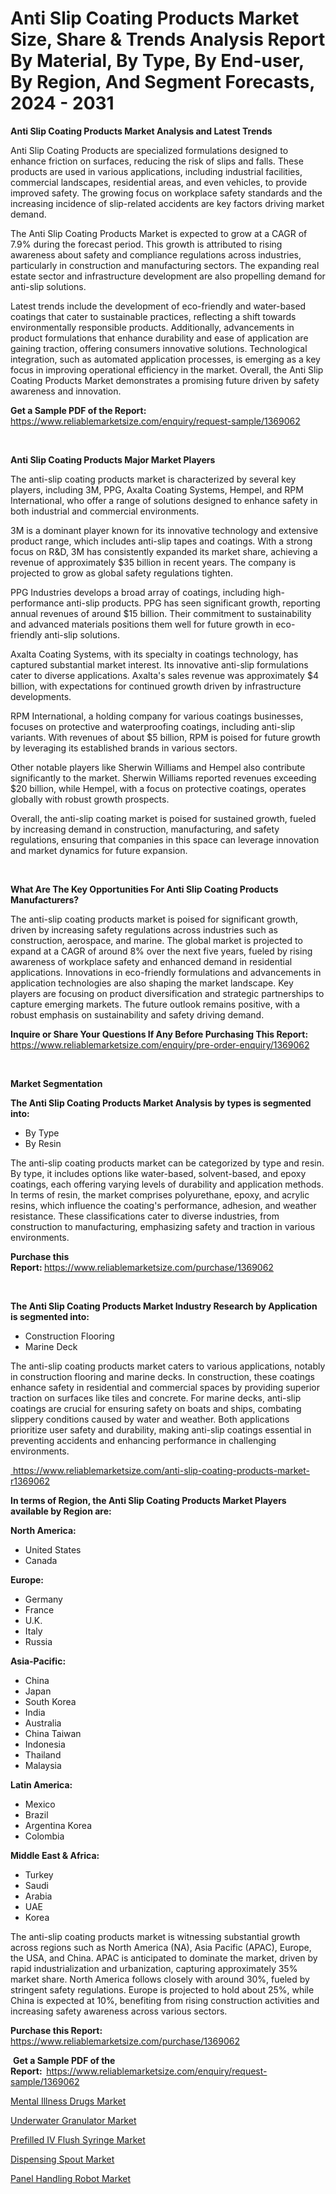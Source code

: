 <p><h1>Anti Slip Coating Products Market Size, Share & Trends Analysis Report By Material, By Type, By End-user, By Region, And Segment Forecasts, 2024 - 2031</h1></p><p><strong>Anti Slip Coating Products Market Analysis and Latest Trends</strong></p>
<p><p>Anti Slip Coating Products are specialized formulations designed to enhance friction on surfaces, reducing the risk of slips and falls. These products are used in various applications, including industrial facilities, commercial landscapes, residential areas, and even vehicles, to provide improved safety. The growing focus on workplace safety standards and the increasing incidence of slip-related accidents are key factors driving market demand.</p><p>The Anti Slip Coating Products Market is expected to grow at a CAGR of 7.9% during the forecast period. This growth is attributed to rising awareness about safety and compliance regulations across industries, particularly in construction and manufacturing sectors. The expanding real estate sector and infrastructure development are also propelling demand for anti-slip solutions.</p><p>Latest trends include the development of eco-friendly and water-based coatings that cater to sustainable practices, reflecting a shift towards environmentally responsible products. Additionally, advancements in product formulations that enhance durability and ease of application are gaining traction, offering consumers innovative solutions. Technological integration, such as automated application processes, is emerging as a key focus in improving operational efficiency in the market. Overall, the Anti Slip Coating Products Market demonstrates a promising future driven by safety awareness and innovation.</p></p>
<p><strong>Get a Sample PDF of the Report:&nbsp;</strong> <a href="https://www.reliablemarketsize.com/enquiry/request-sample/1369062?utm_campaign=1105&utm_medium=2&utm_source=Github&utm_content=ia&utm_term=06122024&utm_id=anti-slip-coating-products">https://www.reliablemarketsize.com/enquiry/request-sample/1369062</a></p>
<p>&nbsp;</p>
<p><strong>Anti Slip Coating Products Major Market Players</strong></p>
<p><p>The anti-slip coating products market is characterized by several key players, including 3M, PPG, Axalta Coating Systems, Hempel, and RPM International, who offer a range of solutions designed to enhance safety in both industrial and commercial environments.</p><p>3M is a dominant player known for its innovative technology and extensive product range, which includes anti-slip tapes and coatings. With a strong focus on R&D, 3M has consistently expanded its market share, achieving a revenue of approximately $35 billion in recent years. The company is projected to grow as global safety regulations tighten.</p><p>PPG Industries develops a broad array of coatings, including high-performance anti-slip products. PPG has seen significant growth, reporting annual revenues of around $15 billion. Their commitment to sustainability and advanced materials positions them well for future growth in eco-friendly anti-slip solutions.</p><p>Axalta Coating Systems, with its specialty in coatings technology, has captured substantial market interest. Its innovative anti-slip formulations cater to diverse applications. Axalta's sales revenue was approximately $4 billion, with expectations for continued growth driven by infrastructure developments.</p><p>RPM International, a holding company for various coatings businesses, focuses on protective and waterproofing coatings, including anti-slip variants. With revenues of about $5 billion, RPM is poised for future growth by leveraging its established brands in various sectors.</p><p>Other notable players like Sherwin Williams and Hempel also contribute significantly to the market. Sherwin Williams reported revenues exceeding $20 billion, while Hempel, with a focus on protective coatings, operates globally with robust growth prospects.</p><p>Overall, the anti-slip coating market is poised for sustained growth, fueled by increasing demand in construction, manufacturing, and safety regulations, ensuring that companies in this space can leverage innovation and market dynamics for future expansion.</p></p>
<p>&nbsp;</p>
<p><strong>What Are The Key Opportunities For Anti Slip Coating Products Manufacturers?</strong></p>
<p><p>The anti-slip coating products market is poised for significant growth, driven by increasing safety regulations across industries such as construction, aerospace, and marine. The global market is projected to expand at a CAGR of around 8% over the next five years, fueled by rising awareness of workplace safety and enhanced demand in residential applications. Innovations in eco-friendly formulations and advancements in application technologies are also shaping the market landscape. Key players are focusing on product diversification and strategic partnerships to capture emerging markets. The future outlook remains positive, with a robust emphasis on sustainability and safety driving demand.</p></p>
<p><strong>Inquire or Share Your Questions If Any Before Purchasing This Report:</strong> <a href="https://www.reliablemarketsize.com/enquiry/pre-order-enquiry/1369062?utm_campaign=1105&utm_medium=2&utm_source=Github&utm_content=ia&utm_term=06122024&utm_id=anti-slip-coating-products">https://www.reliablemarketsize.com/enquiry/pre-order-enquiry/1369062</a></p>
<p>&nbsp;</p>
<p><strong>Market Segmentation</strong></p>
<p><strong>The Anti Slip Coating Products Market Analysis by types is segmented into:</strong></p>
<p><ul><li>By Type</li><li>By Resin</li></ul></p>
<p><p>The anti-slip coating products market can be categorized by type and resin. By type, it includes options like water-based, solvent-based, and epoxy coatings, each offering varying levels of durability and application methods. In terms of resin, the market comprises polyurethane, epoxy, and acrylic resins, which influence the coating's performance, adhesion, and weather resistance. These classifications cater to diverse industries, from construction to manufacturing, emphasizing safety and traction in various environments.</p></p>
<p><strong>Purchase this Report:&nbsp;</strong><a href="https://www.reliablemarketsize.com/purchase/1369062?utm_campaign=1105&utm_medium=2&utm_source=Github&utm_content=ia&utm_term=06122024&utm_id=anti-slip-coating-products">https://www.reliablemarketsize.com/purchase/1369062</a></p>
<p>&nbsp;</p>
<p><strong>The Anti Slip Coating Products Market Industry Research by Application is segmented into:</strong></p>
<p><ul><li>Construction Flooring</li><li>Marine Deck</li></ul></p>
<p><p>The anti-slip coating products market caters to various applications, notably in construction flooring and marine decks. In construction, these coatings enhance safety in residential and commercial spaces by providing superior traction on surfaces like tiles and concrete. For marine decks, anti-slip coatings are crucial for ensuring safety on boats and ships, combating slippery conditions caused by water and weather. Both applications prioritize user safety and durability, making anti-slip coatings essential in preventing accidents and enhancing performance in challenging environments.</p></p>
<p><a href="https://www.reliablemarketsize.com/anti-slip-coating-products-market-r1369062?utm_campaign=1105&utm_medium=2&utm_source=Github&utm_content=ia&utm_term=06122024&utm_id=anti-slip-coating-products">&nbsp;https://www.reliablemarketsize.com/anti-slip-coating-products-market-r1369062</a></p>
<p><strong>In terms of Region, the Anti Slip Coating Products Market Players available by Region are:</strong></p>
<p>
    <p> <strong> North America: </strong>
        <ul>
            <li>United States</li>
            <li>Canada</li>
        </ul>
        </p> 
    <p> <strong> Europe: </strong>
        <ul>
            <li>Germany</li>
            <li>France</li>
            <li>U.K.</li>
            <li>Italy</li>
            <li>Russia</li>
        </ul>
        </p> 
    <p> <strong> Asia-Pacific: </strong>
        <ul>
            <li>China</li>
            <li>Japan</li>
            <li>South Korea</li>
            <li>India</li>
            <li>Australia</li>
            <li>China Taiwan</li>
            <li>Indonesia</li>
            <li>Thailand</li>
            <li>Malaysia</li>
        </ul>
        </p> 
    <p> <strong> Latin America: </strong>
        <ul>
            <li>Mexico</li>
            <li>Brazil</li>
            <li>Argentina Korea</li>
            <li>Colombia</li>
        </ul>
        </p> 
    <p> <strong> Middle East & Africa: </strong>
        <ul>
            <li>Turkey</li>
            <li>Saudi</li>
            <li>Arabia</li>
            <li>UAE</li>
            <li>Korea</li>
        </ul>
    </p>
    </p>
<p><p>The anti-slip coating products market is witnessing substantial growth across regions such as North America (NA), Asia Pacific (APAC), Europe, the USA, and China. APAC is anticipated to dominate the market, driven by rapid industrialization and urbanization, capturing approximately 35% market share. North America follows closely with around 30%, fueled by stringent safety regulations. Europe is projected to hold about 25%, while China is expected at 10%, benefiting from rising construction activities and increasing safety awareness across various sectors.</p></p>
<p><strong>Purchase this Report: </strong><a href="https://www.reliablemarketsize.com/purchase/1369062?utm_campaign=1105&utm_medium=2&utm_source=Github&utm_content=ia&utm_term=06122024&utm_id=anti-slip-coating-products">https://www.reliablemarketsize.com/purchase/1369062</a></p>
<p>&nbsp;<strong>Get a Sample PDF of the Report:&nbsp;&nbsp;</strong><a href="https://www.reliablemarketsize.com/enquiry/request-sample/1369062?utm_campaign=1105&utm_medium=2&utm_source=Github&utm_content=ia&utm_term=06122024&utm_id=anti-slip-coating-products">https://www.reliablemarketsize.com/enquiry/request-sample/1369062</a></p>
<p><strong></strong></p>
<p><p><a href="https://www.linkedin.com/pulse/key-drivers-mental-illness-drugs-markets-projected-45-cagr-znbwe?utm_campaign=1105&utm_medium=2&utm_source=Github&utm_content=ia&utm_term=06122024&utm_id=anti-slip-coating-products">Mental Illness Drugs Market</a></p><p><a href="https://issuu.com/reportprime-2/docs/underwater-granulator-market-size-2030.pptx?utm_campaign=1105&utm_medium=2&utm_source=Github&utm_content=ia&utm_term=06122024&utm_id=anti-slip-coating-products">Underwater Granulator Market</a></p><p><a href="https://github.com/NorbertYates/Market-Research-Report-List-7/blob/main/prefilled-iv-flush-syringe-market.md?utm_campaign=1105&utm_medium=2&utm_source=Github&utm_content=ia&utm_term=06122024&utm_id=anti-slip-coating-products">Prefilled IV Flush Syringe Market</a></p><p><a href="https://www.linkedin.com/pulse/dispensing-spout-market-growth-analysis-regions-manufacturers-6hgge?utm_campaign=1105&utm_medium=2&utm_source=Github&utm_content=ia&utm_term=06122024&utm_id=anti-slip-coating-products">Dispensing Spout Market</a></p><p><a href="https://issuu.com/reportprime-2/docs/panel-handling-robot-market-size-2030.pptx?utm_campaign=1105&utm_medium=2&utm_source=Github&utm_content=ia&utm_term=06122024&utm_id=anti-slip-coating-products">Panel Handling Robot Market</a></p></p>